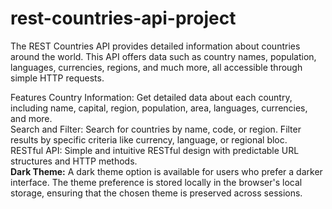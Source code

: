 # rest-countries-api-project
The REST Countries API provides detailed information about countries around the world. This API offers data such as country names, population, languages, currencies, regions, and much more, all accessible through simple HTTP requests.

Features
Country Information: Get detailed data about each country, including name, capital, region, population, area, languages, currencies, and more.<br>
Search and Filter: Search for countries by name, code, or region. Filter results by specific criteria like currency, language, or regional bloc.<br>
RESTful API: Simple and intuitive RESTful design with predictable URL structures and HTTP methods.<br>
<b>Dark Theme:</b> A dark theme option is available for users who prefer a darker interface. The theme preference is stored locally in the browser's local storage, ensuring that the chosen theme is preserved across sessions.
